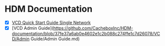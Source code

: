 # HDM Documentation

* [x] [VCD Quick Start Guide Single Network](https://github.com/CacheboxInc/HDM-documentation/blob/master/Quick%20Start%20Guide%20vcd%20single%20network.md)
* [x] [VCD Admin Guide](https://github.com/CacheboxInc/HDM-documentation/blob/37fe37a6ab0e4602e1c2b088c274ffe1c7d26078/VCD/Admin Guide/Admin Guide.md)
